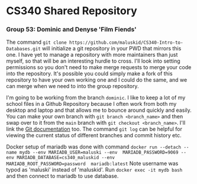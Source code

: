 # CS340 Shared Repository
### Group 53: Dominic and Denyse 'Film Fiends'

The command `git clone https://github.com/maluskid/CS340-Intro-to-Databases.git`
will initialize a git repository in your PWD that mirrors this one. I have yet
to manage a repository with more maintainers than just myself, so that will be an
interesting hurdle to cross. I'll look into setting permissions so you don't need
to make merge requests to merge your code into the repository. It's possible you
could simply make a fork of this repository to have your own working one and I could
do the same, and we can merge when we need to into the group repository.

I'm going to be working from the branch `dominic`. I like to keep a lot of my school files
in a Github Repository because I often work from both my desktop and laptop and that allows
me to bounce around quickly and easily. You can make your own branch with `git branch <branch_name>`
and then swap over to it from the `main` branch with `git checkout <branch_name>`. I'll link the
[Git documentation](https://git-scm.com/docs) too. The command `git log` can be helpful for viewing
the current status of different branches and commit history etc.

Docker setup of mariadb was done with command `docker run --detach --name mydb --env MARIADB_USER=maluski --env 
MARIADB_PASSWORD=9069 --env MARIADB_DATABASE=cs340_maluskid --env MARIADB_ROOT_PASSWORD=password  mariadb:latest`
Note username was typod as 'maluski' instead of 'maluskid'. Run `docker exec -it mydb bash` and then connect
to mariadb to use database.
